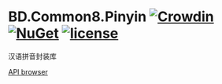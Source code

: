# BD.Common8.Pinyin [![Crowdin](https://badges.crowdin.net/bdcommon8/localized.svg)](https://crowdin.com/project/bdcommon8) [![NuGet](https://img.shields.io/nuget/v/BD.Common8.Pinyin.svg)](https://www.nuget.org/packages/BD.Common8.Pinyin) [![license](https://img.shields.io/badge/license-MIT%20License-yellow.svg)](https://github.com/BeyondDimension/Common/blob/dev8/LICENSE)
汉语拼音封装库

[API browser](https://beyonddimension.github.io/Common/api/index.html)
